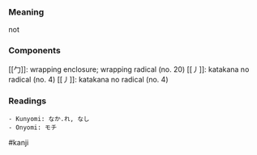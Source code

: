 ### Meaning

not

### Components

[[勹]]: wrapping enclosure; wrapping radical (no. 20) [[丿]]: katakana no radical (no. 4) [[丿]]: katakana no radical (no. 4)

### Readings

```
- Kunyomi: なか.れ, なし
- Onyomi: モチ
```

#kanji